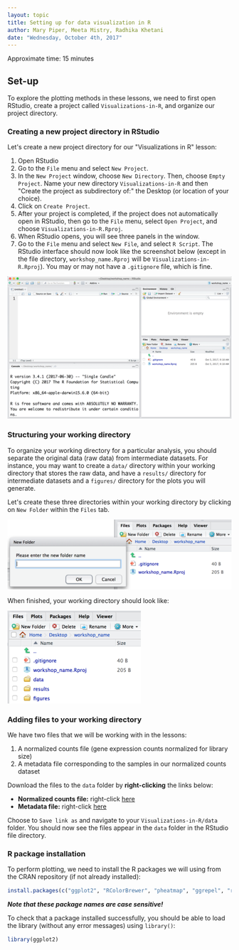 ```yaml
---
layout: topic
title: Setting up for data visualization in R
author: Mary Piper, Meeta Mistry, Radhika Khetani
date: "Wednesday, October 4th, 2017"
---
```


Approximate time: 15 minutes

## Set-up

To explore the plotting methods in these lessons, we need to first open RStudio, create a project called `Visualizations-in-R`, and organize our project directory.

### Creating a new project directory in RStudio

Let's create a new project directory for our "Visualizations in R" lesson: 

1. Open RStudio
2. Go to the `File` menu and select `New Project`.
3. In the `New Project` window, choose `New Directory`. Then, choose `Empty Project`. Name your new directory `Visualizations-in-R` and then "Create the project as subdirectory of:" the Desktop (or location of your choice).
4. Click on `Create Project`.
5. After your project is completed, if the project does not automatically open in RStudio, then go to the `File` menu, select `Open Project`, and choose `Visualizations-in-R.Rproj`.
6. When RStudio opens, you will see three panels in the window.
7. Go to the `File` menu and select `New File`, and select `R Script`. The RStudio interface should now look like the screenshot below (except in the file directory, `workshop_name.Rproj` will be `Visualizations-in-R.Rproj`). You may or may not have a `.gitignore` file, which is fine.

<img src="../img/generic_rstudio_interface.png" width="600">

### Structuring your working directory
To organize your working directory for a particular analysis, you should separate the original data (raw data) from intermediate datasets. For instance, you may want to create a `data/` directory within your working directory that stores the raw data, and have a `results/` directory for intermediate datasets and a `figures/` directory for the plots you will generate.

Let's create these three directories within your working directory by clicking on `New Folder` within the `Files` tab. 

<img src="../img/generic_wd_setup.png" width="600">


When finished, your working directory should look like:

<img src="../img/generic_complete_wd_setup.png" width="300">

### Adding files to your working directory

We have two files that we will be working with in the lessons: 

1. A normalized counts file (gene expression counts normalized for library size)
2. A metadata file corresponding to the samples in our normalized counts dataset

Download the files to the `data` folder by **right-clicking** the links below:
 
 - **Normalized counts file:** right-click [here](https://github.com/hbctraining/Training-modules/raw/master/Visualization_in_R/data/normalized_counts.txt)
 - **Metadata file:** right-click [here](https://github.com/hbctraining/Training-modules/raw/master/Visualization_in_R/data/new_metadata.csv)
 
Choose to `Save link as` and navigate to your `Visualizations-in-R/data` folder. You should now see the files appear in the `data` folder in the RStudio file directory.

### R package installation

To perform plotting, we need to install the R packages we will using from the CRAN repository (if not already installed): 

```r
install.packages(c("ggplot2", "RColorBrewer", "pheatmap", "ggrepel", "reshape"))
```

_**Note that these package names are case sensitive!**_


To check that a package installed successfully, you should be able to load the library (without any error messages) using `library()`:

 ```r
 library(ggplot2)
 ```

